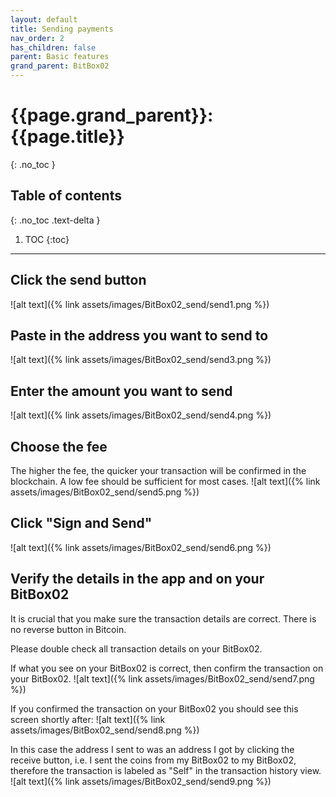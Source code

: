 ```yaml
---
layout: default
title: Sending payments
nav_order: 2
has_children: false
parent: Basic features
grand_parent: BitBox02
---
```


# {{page.grand_parent}}: {{page.title}}
{: .no_toc }

## Table of contents
{: .no_toc .text-delta }

1. TOC
{:toc}

---
## Click the send button
![alt text]({% link assets/images/BitBox02_send/send1.png %})

## Paste in the address you want to send to
![alt text]({% link assets/images/BitBox02_send/send3.png %})

## Enter the amount you want to send
![alt text]({% link assets/images/BitBox02_send/send4.png %})

## Choose the fee
The higher the fee, the quicker your transaction will be confirmed in the blockchain. A low fee should be sufficient for most cases.
![alt text]({% link assets/images/BitBox02_send/send5.png %})

## Click "Sign and Send"
![alt text]({% link assets/images/BitBox02_send/send6.png %})

## Verify the details in the app and on your BitBox02
It is crucial that you make sure the transaction details are correct. There is no reverse button in Bitcoin.

Please double check all transaction details on your BitBox02.

If what you see on your BitBox02 is correct, then confirm the transaction on your BitBox02.
![alt text]({% link assets/images/BitBox02_send/send7.png %})

If you confirmed the transaction on your BitBox02 you should see this screen shortly after:
![alt text]({% link assets/images/BitBox02_send/send8.png %})

In this case the address I sent to was an address I got by clicking the receive button, i.e. I sent the coins from my BitBox02 to my BitBox02, therefore the transaction is labeled as "Self" in the transaction history view.
![alt text]({% link assets/images/BitBox02_send/send9.png %})
